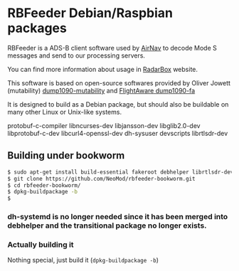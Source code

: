 # RBFeeder Debian/Raspbian packages

RBFeeder is a ADS-B client software used by [AirNav](https://www.radarbox.com/) 
to decode Mode S messages and send to our processing servers.

You can find more information about usage in [RadarBox](https://www.radarbox.com/) website.

This software is based on open-source softwares provided by 
Oliver Jowett (mutability) [dump1090-mutability](https://github.com/mutability/dump1090)
 and [FlightAware dump1090-fa](https://github.com/flightaware/dump1090)

It is designed to build as a Debian package, but should also be buildable on
many other Linux or Unix-like systems.

protobuf-c-compiler libncurses-dev libjansson-dev libglib2.0-dev libprotobuf-c-dev libcurl4-openssl-dev dh-sysuser devscripts librtlsdr-dev

## Building under bookworm

```bash
$ sudo apt-get install build-essential fakeroot debhelper librtlsdr-dev pkg-config libncurses5-dev protobuf-c-compiler libjansson-dev libglib2.0-dev libprotobuf-c-dev libcurl4-openssl-dev dh-sysuser devscripts librtlsdr-dev
$ git clone https://github.com/NeoMod/rbfeeder-bookworm.git
$ cd rbfeeder-bookworm/
$ dpkg-buildpackage -b
$ 
```
### dh-systemd is no longer needed since it has been merged into debhelper and the transitional package no longer exists.

### Actually building it

Nothing special, just build it (`dpkg-buildpackage -b`)

